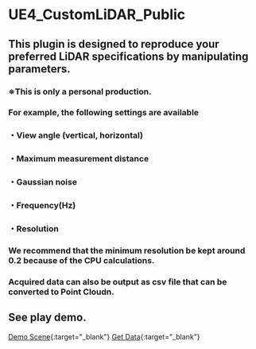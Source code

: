 # UE4_CustomLiDAR_Public

## This plugin is designed to reproduce your preferred LiDAR specifications by manipulating parameters.<br>
### ※This is only a personal production.

### For example, the following settings are available<br>
### ・View angle (vertical, horizontal)<br>
### ・Maximum measurement distance<br>
### ・Gaussian noise<br>
### ・Frequency(Hz)<br>
### ・Resolution<br>

### We recommend that the minimum resolution be kept around 0.2 because of the CPU calculations.

### Acquired data can also be output as csv file that can be converted to Point Cloudn.

## See play demo.
[Demo Scene](https://youtu.be/NZDO0s5qUvg){:target="_blank"}
[Get Data](https://youtu.be/8S0PgrzXvkg){:target="_blank"}
